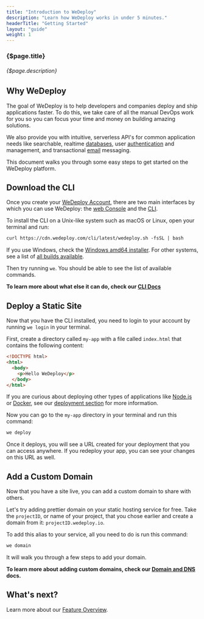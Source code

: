 ```yaml
---
title: "Introduction to WeDeploy"
description: "Learn how WeDeploy works in under 5 minutes."
headerTitle: "Getting Started"
layout: "guide"
weight: 1
---
```


### {$page.title}

###### {$page.description}

<article id="1">

## Why WeDeploy

The goal of WeDeploy is to help developers and companies deploy and ship applications faster. To do this, we take care of all the manual DevOps work for you so you can focus your time and money on building amazing solutions.

We also provide you with intuitive, serverless API's for common application needs like searchable, realtime [databases](/docs/data/), user [authentication](/docs/auth/) and management, and transactional [email](/docs/email/) messaging.

This document walks you through some easy steps to get started on the WeDeploy platform.

</article>

<article id="2">

## Download the CLI

Once you create your [WeDeploy Account](https://console.wedeploy.com/signup), there are two main interfaces by which you can use WeDeploy: the [web Console](https://console.wedeploy.com/) and the [CLI](/docs/configure/command-line/).

To install the CLI on a Unix-like system such as macOS or Linux, open your terminal and run:

```xml
curl https://cdn.wedeploy.com/cli/latest/wedeploy.sh -fsSL | bash
```

<aside>

If you use Windows, check the [Windows amd64 installer](https://bin.equinox.io/c/8WGbGy94JXa/we-stable-windows-amd64.msi). For other systems, see a list of [all builds available](https://dl.equinox.io/wedeploy/we/stable).

</aside>

Then try running `we`. You should be able to see the list of available commands.

**To learn more about what else it can do, check our [CLI Docs](docs/configure/command-line/)**

</article>

<article id="3">

## Deploy a Static Site

Now that you have the CLI installed, you need to login to your account by running `we login` in your terminal.

First, create a directory called `my-app` with a file called `index.html` that contains the following content:

```html
<!DOCTYPE html>
<html>
  <body>
    <p>Hello WeDeploy</p>
  </body>
</html>
```

<aside>

If you are curious about deploying other types of applications like [Node.js](/docs/getting-started/deploying-nodejs/) or [Docker](/docs/getting-started/deploying-docker/), see our [deployment section](/docs/configure/deployment) for more information.

</aside>

Now you can go to the `my-app` directory in your terminal and run this command:

```xml
we deploy
```

Once it deploys, you will see a URL created for your deployment that you can access anywhere. If you redeploy your app, you can see your changes on this URL as well.

</article>

<article id="4">

## Add a Custom Domain

Now that you have a site live, you can add a custom domain to share with others.

Let's try adding prettier domain on your static hosting service for free. Take the `projectID`, or name of your project, that you chose earlier and create a domain from it: `projectID.wedeploy.io`.

To add this alias to your service, all you need to do is run this command:

```xml
we domain
```

It will walk you through a few steps to add your domain.

**To learn more about adding custom domains, check our [Domain and DNS](/docs/configure/domains-and-dns/) docs.**

</article>

## What's next?

Learn more about our [Feature Overview](/docs/getting-started/feature-overview/).